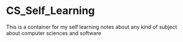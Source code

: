 # CS_Self_Learning
This is a container for my self learning notes about any kind of subject about computer sciences and software
